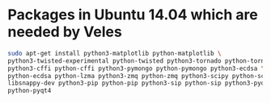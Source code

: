 Packages in Ubuntu 14.04 which are needed by Veles
==================================================

```sh
sudo apt-get install python3-matplotlib python-matplotlib \
python3-twisted-experimental python-twisted python3-tornado python-tornado \
python3-cffi python-cffi python3-pymongo python-pymongo python3-ecdsa \
python-ecdsa python-lzma python3-zmq python-zmq python3-scipy python-scipy \
libsnappy-dev python3-pip python-pip python3-sip python-sip python3-pyqt4 \
python-pyqt4

```
